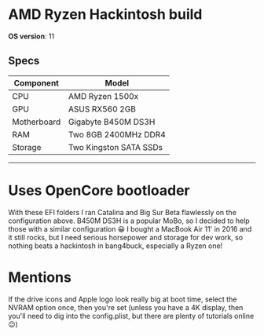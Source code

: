# AMD Ryzen Hackintosh build
**OS version**: 11

## Specs
| **Component** | **Model** |
| ------------- | --------- |
| CPU | AMD Ryzen 1500x |
| GPU | ASUS RX560 2GB |
| Motherboard | Gigabyte B450M DS3H |
| RAM | Two 8GB 2400MHz DDR4 |
| Storage | Two Kingston SATA SSDs |

---------------------- 


# Uses OpenCore bootloader

With these EFI folders I ran Catalina and Big Sur Beta flawlessly on the configuration above. B450M DS3H is a popular MoBo, so I decided to help those with a similar configuration 😀 I bought a MacBook Air 11' in 2016 and it still rocks, but I need serious horsepower and storage for dev work, so nothing beats a hackintosh in bang4buck, especially a Ryzen one!

# Mentions
If the drive icons and Apple logo look really big at boot time, select the NVRAM option once, then you're set (unless you have a 4K display, then you'll need to dig into the config.plist, but there are plenty of tutorials online 😉)

